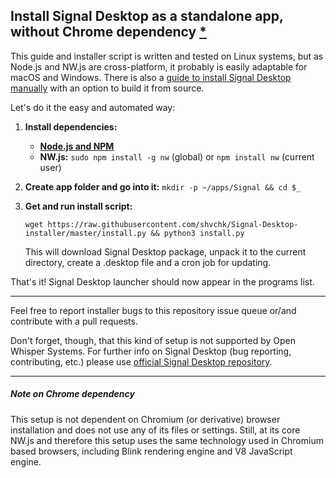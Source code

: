 ## Install Signal Desktop as a standalone app, without Chrome dependency [\*](#note-on-chrome-dependency)

This guide and installer script is written and tested on Linux systems, but as Node.js and NW.js are cross-platform, it probably is easily adaptable for macOS and Windows. There is also a [guide to install Signal Desktop manually](https://gist.github.com/shvchk/60b8410edf7eb00e7696f1534d47428d#install-signal-desktop-as-a-standalone-app-without-chrome-dependency-) with an option to build it from source.

Let's do it the easy and automated way:

1. **Install dependencies:**
    - **[Node.js and NPM](https://nodejs.org/en/download/package-manager/)**
    - **NW.js:** `sudo npm install -g nw` (global) or `npm install nw` (current user)

2. **Create app folder and go into it:** `mkdir -p ~/apps/Signal && cd $_`

3. **Get and run install script:**

    `wget https://raw.githubusercontent.com/shvchk/Signal-Desktop-installer/master/install.py && python3 install.py`

    This will download Signal Desktop package, unpack it to the current directory, create a .desktop file and a cron job for updating.

That's it! Signal Desktop launcher should now appear in the programs list.

---

Feel free to report installer bugs to this repository issue queue or/and contribute with a pull requests.

Don't forget, though, that this kind of setup is not supported by Open Whisper Systems. For further info on Signal Desktop (bug reporting, contributing, etc.) please use [official Signal Desktop repository](https://github.com/WhisperSystems/Signal-Desktop#signal-desktop).

---

##### Note on Chrome dependency

This setup is not dependent on Chromium (or derivative) browser installation and does not use any of its files or settings. Still, at its core NW.js and therefore this setup uses the same technology used in Chromium based browsers, including Blink rendering engine and V8 JavaScript engine.
